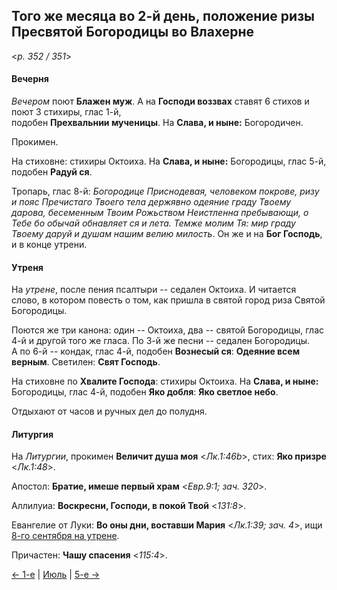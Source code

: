 
## Того же месяца во 2-й день, положение ризы Пресвятой Богородицы во Влахерне

<*p. 352 / 351*>

#### Вечерня

*Вечером* поют **Блажен муж**. А на **Господи воззвах** ставят 6 стихов и поют 3 стихиры, глас 1-й,   
подобен **Прехвальнии мученицы**. На **Слава, и ныне:** Богородичен.  

Прокимен. 

На стиховне: стихиры Октоиха. На **Слава, и ныне:** Богородицы, глас 5-й, подобен **Радуй ся**. 

Тропарь, глас 8-й: *Богородице Приснодевая, человеком покрове, ризу и пояс Пречистаго Твоего тела 
держявно одеяние граду Твоему дарова, бесеменным Твоим Рожьством Неистленна пребывающи, о Тебе бо 
обычай обнавляет ся и лета. Темже молим Тя: мир граду Твоему даруй и душам нашим велию милость*. 
Он же и на **Бог Господь**, и в конце утрени.   

#### Утреня

На *утрене*, после пения псалтыри -- седален Октоиха. И читается слово, в котором повесть о том, как 
пришла в святой город риза Святой Богородицы.  

Поются же три канона: один -- Октоиха, два -- святой Богородицы, глас 4-й и другой того же гласа. 
По 3-й же песни -- седален Богородицы.  
А по 6-й -- кондак, глас 4-й, подобен **Вознесый ся**: **Одеяние всем верным**. 
Светилен: **Свят Господь**. 

На стиховне по **Хвалите Господа**: стихиры Октоиха. На **Слава, и ныне:** Богородицы, глас 4-й, 
подобен **Яко добля**: **Яко светлое небо**. 

Отдыхают от часов и ручных дел до полудня. 

#### Литургия

На *Литургии*, прокимен **Величит душа моя** <*Лк.1:46b*>, стих: **Яко призре** <*Лк.1:48*>. 

Апостол: **Братие, имеше первый храм** <*Евр.9:1; зач. 320*>. 

Аллилуиа: **Воскресни, Господи, в покой Твой** <*131:8*>.
 
Евангелие от Луки: **Во оны дни, воставши Мария** <*Лк.1:39; зач. 4*>, ищи 
[8-го сентября на утрене](../09_september/09_08_AST.ru.md#Утреня). 
 
Причастен: **Чашу спасения** <*115:4*>.

[← 1-е](07_01_AST.ru.md) | [Июль](README.md#2-й) | [5-е →](07_05_AST.ru.md)
